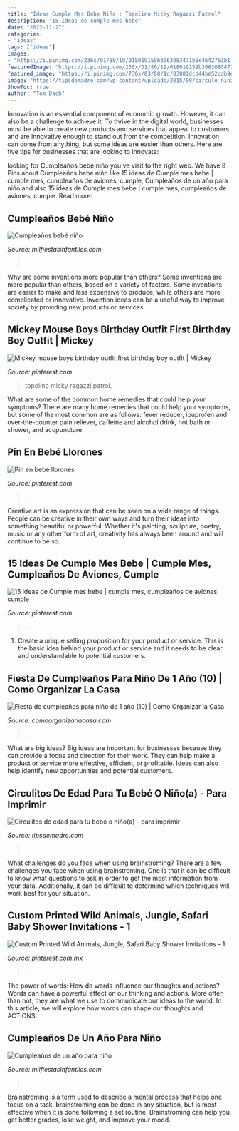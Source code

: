 ```yaml
---
title: "Ideas Cumple Mes Bebe Niño : Topolino Micky Ragazzi Patrol"
description: "15 ideas de cumple mes bebe"
date: "2022-11-27"
categories:
- "ideas"
tags: ["ideas"]
images:
- "https://i.pinimg.com/236x/01/80/19/018019159b3063083471b5e4642763b1.jpg"
featuredImage: "https://i.pinimg.com/236x/01/80/19/018019159b3063083471b5e4642763b1.jpg"
featured_image: "https://i.pinimg.com/736x/83/08/1d/83081dcd44be52cdb9e8d163c8337e67.jpg"
image: "https://tipsdemadre.com/wp-content/uploads/2015/09/circulo_nina01_ano.jpg"
ShowToc: true
author: "Tom Dach"
---
```



Innovation is an essential component of economic growth. However, it can also be a challenge to achieve it. To thrive in the digital world, businesses must be able to create new products and services that appeal to customers and are innovative enough to stand out from the competition. Innovation can come from anything, but some ideas are easier than others. Here are five tips for businesses that are looking to innovate:

	

		
looking for Cumpleaños bebé niño you've visit to the right web. We have 8 Pics about Cumpleaños bebé niño like 15 ideas de Cumple mes bebe | cumple mes, cumpleaños de aviones, cumple, Cumpleaños de un año para niño and also 15 ideas de Cumple mes bebe | cumple mes, cumpleaños de aviones, cumple. Read more:
		
    
## Cumpleaños Bebé Niño

<img loading=lazy src="http://mm.milfiestasinfantiles.com/uploads/2012/04/cumple-bebe-nino-tarta.jpg" onerror="this.onerror=null;this.src='https://tse3.mm.bing.net/th?id=OIP.mQT9jJevGayM9EpHDI8InQAAAA&amp;pid=15.1';" alt="Cumpleaños bebé niño">

_Source: milfiestasinfantiles.com_

>. 

	

Why are some inventions more popular than others?
Some inventions are more popular than others, based on a variety of factors. Some inventions are easier to make and less expensive to produce, while others are more complicated or innovative. Invention ideas can be a useful way to improve society by providing new products or services.

    
## Mickey Mouse Boys Birthday Outfit First Birthday Boy Outfit | Mickey

<img loading=lazy src="https://i.pinimg.com/originals/3d/05/53/3d055300f4f8255187060d018043b3f0.jpg" onerror="this.onerror=null;this.src='https://tse3.mm.bing.net/th?id=OIP.e3kIQwyATTZjzDzov8tJewHaJ4&amp;pid=15.1';" alt="Mickey mouse boys birthday outfit first birthday boy outfit | Mickey">

_Source: pinterest.com_

>topolino micky ragazzi patrol. 

	

What are some of the common home remedies that could help your symptoms?
There are many home remedies that could help your symptoms, but some of the most common are as follows: fever reducer, ibuprofen and over-the-counter pain reliever, caffeine and alcohol drink, hot bath or shower, and acupuncture.

    
## Pin En Bebé Llorones

<img loading=lazy src="https://i.pinimg.com/736x/91/c8/df/91c8df1ecf69aabad67826d3597f3d5b.jpg" onerror="this.onerror=null;this.src='https://tse2.mm.bing.net/th?id=OIP.1206xBaSD_3C0omeDY01JAHaJ3&amp;pid=15.1';" alt="Pin en bebé llorones">

_Source: pinterest.com_

>. 

	

Creative art is an expression that can be seen on a wide range of things. People can be creative in their own ways and turn their ideas into something beautiful or powerful. Whether it's painting, sculpture, poetry, music or any other form of art, creativity has always been around and will continue to be so.

    
## 15 Ideas De Cumple Mes Bebe | Cumple Mes, Cumpleaños De Aviones, Cumple

<img loading=lazy src="https://i.pinimg.com/236x/01/80/19/018019159b3063083471b5e4642763b1.jpg" onerror="this.onerror=null;this.src='https://tse4.mm.bing.net/th?id=OIP.erUWjeyUHwt2gU1SHli_4QAAAA&amp;pid=15.1';" alt="15 ideas de Cumple mes bebe | cumple mes, cumpleaños de aviones, cumple">

_Source: pinterest.com_

>. 

	

1. Create a unique selling proposition for your product or service. This is the basic idea behind your product or service and it needs to be clear and understandable to potential customers. 

    
## Fiesta De Cumpleaños Para Niño De 1 Año (10) | Como Organizar La Casa

<img loading=lazy src="https://comoorganizarlacasa.com/wp-content/uploads/2016/06/Fiesta-de-cumpleaños-para-niño-de-1-año-10.jpg" onerror="this.onerror=null;this.src='https://tse1.mm.bing.net/th?id=OIP.fxqymkYwIjtbIKrkglT4tQHaLL&amp;pid=15.1';" alt="Fiesta de cumpleaños para niño de 1 año (10) | Como Organizar la Casa">

_Source: comoorganizarlacasa.com_

>. 

	

What are big ideas?
Big ideas are important for businesses because they can provide a focus and direction for their work. They can help make a product or service more effective, efficient, or profitable. Ideas can also help identify new opportunities and potential customers.

    
## Circulitos De Edad Para Tu Bebé O Niño(a) - Para Imprimir

<img loading=lazy src="https://tipsdemadre.com/wp-content/uploads/2015/09/circulo_nina01_ano.jpg" onerror="this.onerror=null;this.src='https://tse3.mm.bing.net/th?id=OIP.zAeCJWxQhPXgjwlXMwpD-gHaJl&amp;pid=15.1';" alt="Circulitos de edad para tu bebé o niño(a) - para imprimir">

_Source: tipsdemadre.com_

>. 

	

What challenges do you face when using brainstroming?
There are a few challenges you face when using brainstroming. One is that it can be difficult to know what questions to ask in order to get the most information from your data. Additionally, it can be difficult to determine which techniques will work best for your situation.

    
## Custom Printed Wild Animals, Jungle, Safari Baby Shower Invitations - 1

<img loading=lazy src="https://i.pinimg.com/736x/83/08/1d/83081dcd44be52cdb9e8d163c8337e67.jpg" onerror="this.onerror=null;this.src='https://tse2.mm.bing.net/th?id=OIP.klkz8V3tLcKLcWEC47ntgQHaKY&amp;pid=15.1';" alt="Custom Printed Wild Animals, Jungle, Safari Baby Shower Invitations - 1">

_Source: pinterest.com.mx_

>. 

	

The power of words: How do words influence our thoughts and actions?
Words can have a powerful effect on our thinking and actions. More often than not, they are what we use to communicate our ideas to the world. In this article, we will explore how words can shape our thoughts and ACTIONS.

    
## Cumpleaños De Un Año Para Niño

<img loading=lazy src="https://mm.milfiestasinfantiles.com/uploads/2012/04/cumpleanos-un-ano-nino-mesa.jpg" onerror="this.onerror=null;this.src='https://tse2.mm.bing.net/th?id=OIP.1ZoUuKFREfRYgcZjaoKAdwAAAA&amp;pid=15.1';" alt="Cumpleaños de un año para niño">

_Source: milfiestasinfantiles.com_

>. 

	

Brainstroming is a term used to describe a mental process that helps one focus on a task. brainstroming can be done in any situation, but is most effective when it is done following a set routine. Brainstroming can help you get better grades, lose weight, and improve your mood.

